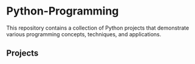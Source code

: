 # Python-Programming

This repository contains a collection of Python projects that demonstrate various programming concepts, techniques, and applications.

## Projects
